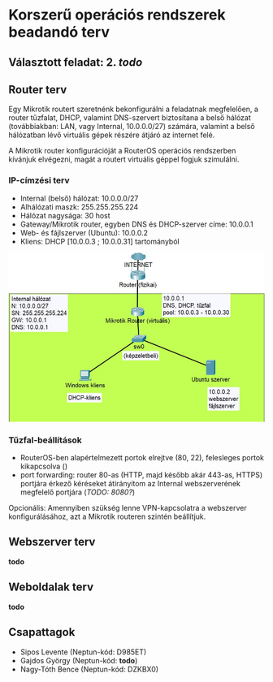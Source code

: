 # Korszerű operációs rendszerek beadandó terv

## Választott feladat: 2. _todo_

## Router terv

Egy Mikrotik routert szeretnénk bekonfigurálni a feladatnak megfelelően, a router tűzfalat, DHCP, valamint DNS-szervert biztosítana a belső hálózat (továbbiakban: LAN, vagy Internal, 10.0.0.0/27) számára, valamint a belső hálózatban lévő virtuális gépek részére átjáró az internet felé.

A Mikrotik router konfigurációját a RouterOS operációs rendszerben kívánjuk elvégezni, magát a routert virtuális géppel fogjuk szimulálni.

### IP-címzési terv

- Internal (belső) hálózat: 10.0.0.0/27
- Alhálózati maszk: 255.255.255.224
- Hálózat nagysága: 30 host
- Gateway/Mikrotik router, egyben DNS és DHCP-szerver címe: 10.0.0.1
- Web- és fájlszerver (Ubuntu): 10.0.0.2
- Kliens: DHCP [10.0.0.3 ; 10.0.0.31] tartományból

![Logikai topológia](./logikai_topologia.jpg)

### Tűzfal-beállítások

- RouterOS-ben alapértelmezett portok elrejtve (80, 22), felesleges portok kikapcsolva ()
- port forwarding: router 80-as (HTTP, majd később akár 443-as, HTTPS) portjára érkező kéréseket átirányítom az Internal webszerverének megfelelő portjára (_TODO: 8080?_)

Opcionális: Amennyiben szükség lenne VPN-kapcsolatra a webszerver konfigurálásához, azt a Mikrotik routeren szintén beállítjuk.

## Webszerver terv

**todo**

## Weboldalak terv

**todo**

## Csapattagok

- Sipos Levente (Neptun-kód: D985ET)
- Gajdos György (Neptun-kód: **todo**)
- Nagy-Tóth Bence (Neptun-kód: DZKBX0)
